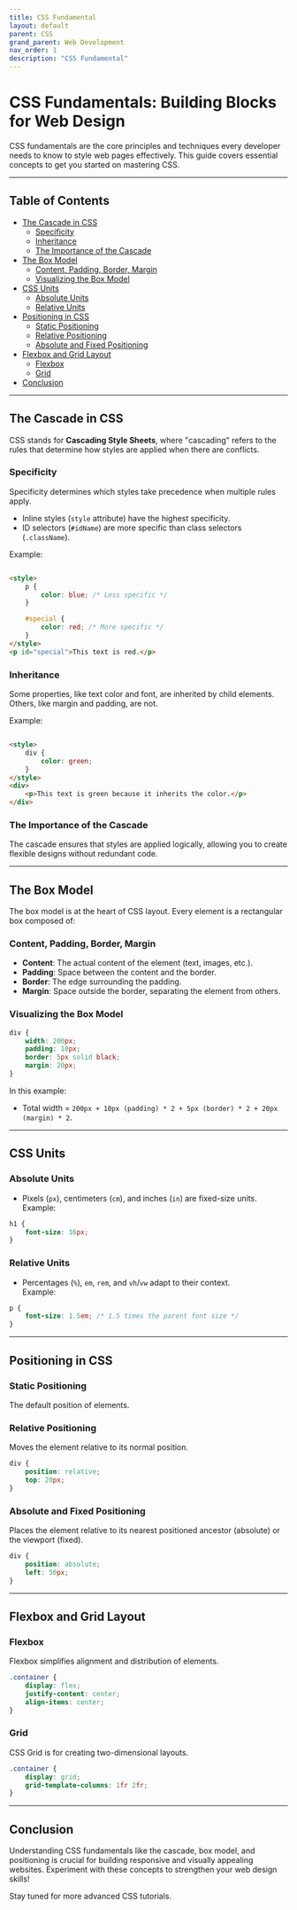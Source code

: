 ```yaml
---
title: CSS Fundamental
layout: default
parent: CSS
grand_parent: Web Development
nav_order: 1
description: "CSS Fundamental"
---
```


# CSS Fundamentals: Building Blocks for Web Design

CSS fundamentals are the core principles and techniques every developer needs to know to style web pages effectively.
This guide covers essential concepts to get you started on mastering CSS.

---

## Table of Contents

- [The Cascade in CSS](#the-cascade-in-css)
    - [Specificity](#specificity)
    - [Inheritance](#inheritance)
    - [The Importance of the Cascade](#the-importance-of-the-cascade)
- [The Box Model](#the-box-model)
    - [Content, Padding, Border, Margin](#content-padding-border-margin)
    - [Visualizing the Box Model](#visualizing-the-box-model)
- [CSS Units](#css-units)
    - [Absolute Units](#absolute-units)
    - [Relative Units](#relative-units)
- [Positioning in CSS](#positioning-in-css)
    - [Static Positioning](#static-positioning)
    - [Relative Positioning](#relative-positioning)
    - [Absolute and Fixed Positioning](#absolute-and-fixed-positioning)
- [Flexbox and Grid Layout](#flexbox-and-grid-layout)
    - [Flexbox](#flexbox)
    - [Grid](#grid)
- [Conclusion](#conclusion)

---

## The Cascade in CSS

CSS stands for **Cascading Style Sheets**, where "cascading" refers to the rules that determine how styles are applied
when there are conflicts.

### Specificity

Specificity determines which styles take precedence when multiple rules apply.

- Inline styles (`style` attribute) have the highest specificity.
- ID selectors (`#idName`) are more specific than class selectors (`.className`).

Example:

```html

<style>
    p {
        color: blue; /* Less specific */
    }

    #special {
        color: red; /* More specific */
    }
</style>
<p id="special">This text is red.</p>
```  

### Inheritance

Some properties, like text color and font, are inherited by child elements. Others, like margin and padding, are not.

Example:

```html

<style>
    div {
        color: green;
    }
</style>
<div>
    <p>This text is green because it inherits the color.</p>
</div>
```  

### The Importance of the Cascade

The cascade ensures that styles are applied logically, allowing you to create flexible designs without redundant code.

---

## The Box Model

The box model is at the heart of CSS layout. Every element is a rectangular box composed of:

### Content, Padding, Border, Margin

- **Content**: The actual content of the element (text, images, etc.).
- **Padding**: Space between the content and the border.
- **Border**: The edge surrounding the padding.
- **Margin**: Space outside the border, separating the element from others.

### Visualizing the Box Model

```css
div {
    width: 200px;
    padding: 10px;
    border: 5px solid black;
    margin: 20px;
}
```  

In this example:

- Total width = `200px + 10px (padding) * 2 + 5px (border) * 2 + 20px (margin) * 2`.

---

## CSS Units

### Absolute Units

- Pixels (`px`), centimeters (`cm`), and inches (`in`) are fixed-size units.  
  Example:

```css
h1 {
    font-size: 16px;
}
```  

### Relative Units

- Percentages (`%`), `em`, `rem`, and `vh`/`vw` adapt to their context.  
  Example:

```css
p {
    font-size: 1.5em; /* 1.5 times the parent font size */
}
```  

---

## Positioning in CSS

### Static Positioning

The default position of elements.

### Relative Positioning

Moves the element relative to its normal position.

```css
div {
    position: relative;
    top: 20px;
}
```  

### Absolute and Fixed Positioning

Places the element relative to its nearest positioned ancestor (absolute) or the viewport (fixed).

```css
div {
    position: absolute;
    left: 50px;
}
```  

---

## Flexbox and Grid Layout

### Flexbox

Flexbox simplifies alignment and distribution of elements.

```css
.container {
    display: flex;
    justify-content: center;
    align-items: center;
}
```  

### Grid

CSS Grid is for creating two-dimensional layouts.

```css
.container {
    display: grid;
    grid-template-columns: 1fr 2fr;
}
```  

---

## Conclusion

Understanding CSS fundamentals like the cascade, box model, and positioning is crucial for building responsive and
visually appealing websites. Experiment with these concepts to strengthen your web design skills!

Stay tuned for more advanced CSS tutorials.
